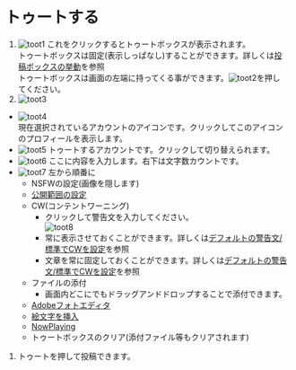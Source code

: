 # トゥートする

1. ![toot1](https://dl.thedesk.top/media/toot1.PNG)
これをクリックするとトゥートボックスが表示されます。  
トゥートボックスは固定(表示しっぱなし)することができます。詳しくは[投稿ボックスの挙動](settings/post/POSTBOX.md)を参照  
トゥートボックスは画面の左端に持ってくる事ができます。![toot2](https://dl.thedesk.top/media/toot2.PNG)を押してください。
1. ![toot3](https://dl.thedesk.top/media/toot3.PNG)
  * ![toot4](https://dl.thedesk.top/media/toot4.PNG)  
  現在選択されているアカウントのアイコンです。クリックしてこのアイコンのプロフィールを表示します。
  * ![toot5](https://dl.thedesk.top/media/toot5.PNG) 
  トゥートするアカウントです。クリックして切り替えられます。
  * ![toot6](https://dl.thedesk.top/media/toot6.PNG) 
  ここに内容を入力します。右下は文字数カウントです。
  * ![toot7](https://dl.thedesk.top/media/toot7.PNG) 
  左から順番に
    * NSFWの設定(画像を隠します)
    * [公開範囲の設定](post/PRIVASY.md)
    * CW(コンテントワーニング)
      * クリックして警告文を入力してください。  
      ![toot8](https://dl.thedesk.top/media/toot8.PNG) 
      * 常に表示させておくことができます。詳しくは[デフォルトの警告文/標準でCWを設定](settings/post/DEFAULTCW.md)を参照 
      * 文章を常に固定しておくことができます。詳しくは[デフォルトの警告文/標準でCWを設定](settings/post/DEFAULTCW.md)を参照 
    * ファイルの添付
      * 画面内どこにでもドラッグアンドドロップすることで添付できます。
    * [Adobeフォトエディタ](post/ADOBE.md)
    * [絵文字を挿入](post/EMOJI.md)
    * [NowPlaying](post/NOWPLAYING.md)
    * トゥートボックスのクリア(添付ファイル等もクリアされます)
1. トゥートを押して投稿できます。
